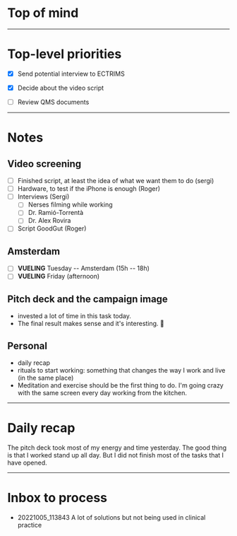 # Top of mind




---
# Top-level priorities
- [x] Send potential interview to ECTRIMS
- [x] Decide about the video script
- [ ] Review QMS documents


---
# Notes

## Video screening 
- [ ] Finished script, at least the idea of what we want them to do (sergi)
- [ ] Hardware, to test if the iPhone is enough (Roger)
- [ ] Interviews (Sergi)
	- [ ] Nerses filming while working
	- [ ] Dr. Ramió-Torrentà
	- [ ] Dr. Alex Rovira
- [ ] Script GoodGut (Roger)

## Amsterdam
- [ ] **VUELING** Tuesday -- Amsterdam (15h -- 18h)
- [ ] **VUELING** Friday (afternoon)

## Pitch deck and the campaign image
* invested a lot of time in this task today. 
* The final result makes sense and it's interesting.  🤞

## Personal 
* daily recap
* rituals to start working: something that changes the way I work and live (in the same place)
* Meditation and exercise should be the first thing to do. I'm going crazy with the same screen every day working from the kitchen.  


--- 
# Daily recap

The pitch deck took most of my energy and time yesterday.  The good thing is that I worked stand up all day.  But I did not finish most of the tasks that I have opened.  






--- 
# Inbox to process
- 20221005_113843 A lot of solutions but not being used in clinical practice
